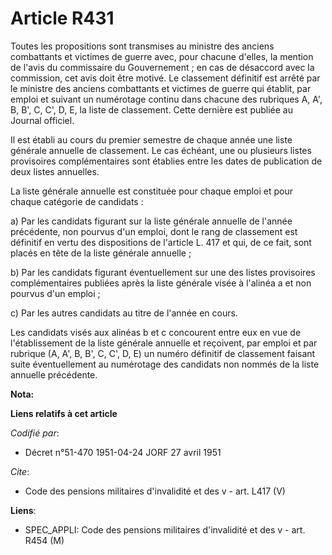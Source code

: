 # Article R431

Toutes les propositions sont transmises au ministre des anciens combattants et victimes de guerre avec, pour chacune d'elles,
la mention de l'avis du commissaire du Gouvernement ; en cas de désaccord avec la commission, cet avis doit être motivé. Le
classement définitif est arrêté par le ministre des anciens combattants et victimes de guerre qui établit, par emploi et
suivant un numérotage continu dans chacune des rubriques A, A', B, B', C, C', D, E, la liste de classement. Cette dernière
est publiée au Journal officiel.

Il est établi au cours du premier semestre de chaque année une liste générale annuelle de classement. Le cas échéant, une ou
plusieurs listes provisoires complémentaires sont établies entre les dates de publication de deux listes annuelles.

La liste générale annuelle est constituée pour chaque emploi et pour chaque catégorie de candidats :

a) Par les candidats figurant sur la liste générale annuelle de l'année précédente, non pourvus d'un emploi, dont le rang de
classement est définitif en vertu des dispositions de l'article L. 417 et qui, de ce fait, sont placés en tête de la liste
générale annuelle ;

b) Par les candidats figurant éventuellement sur une des listes provisoires complémentaires publiées après la liste générale
visée à l'alinéa a et non pourvus d'un emploi ;

c) Par les autres candidats au titre de l'année en cours.

Les candidats visés aux alinéas b et c concourent entre eux en vue de l'établissement de la liste générale annuelle et
reçoivent, par emploi et par rubrique (A, A', B, B', C, C', D, E) un numéro définitif de classement faisant suite
éventuellement au numérotage des candidats non nommés de la liste annuelle précédente.

**Nota:**



**Liens relatifs à cet article**

_Codifié par_:

  - Décret n°51-470 1951-04-24 JORF 27 avril 1951

_Cite_:

  - Code des pensions militaires d'invalidité et des v - art. L417 (V)

**Liens**:

  - SPEC_APPLI: Code des pensions militaires d'invalidité et des v - art. R454 (M)
